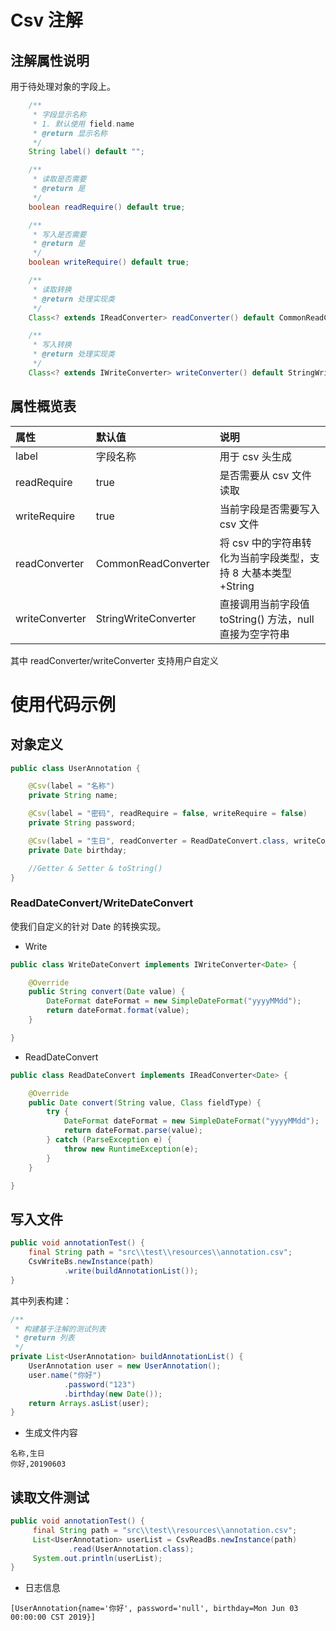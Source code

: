 # Csv 注解

## 注解属性说明

用于待处理对象的字段上。

```java
    /**
     * 字段显示名称
     * 1. 默认使用 field.name
     * @return 显示名称
     */
    String label() default "";

    /**
     * 读取是否需要
     * @return 是
     */
    boolean readRequire() default true;

    /**
     * 写入是否需要
     * @return 是
     */
    boolean writeRequire() default true;

    /**
     * 读取转换
     * @return 处理实现类
     */
    Class<? extends IReadConverter> readConverter() default CommonReadConverter.class;

    /**
     * 写入转换
     * @return 处理实现类
     */
    Class<? extends IWriteConverter> writeConverter() default StringWriteConverter.class;
```

## 属性概览表

| 属性 | 默认值 | 说明 |
|:---|:---|:---|
| label | 字段名称 | 用于 csv 头生成 |
| readRequire | true | 是否需要从 csv 文件读取 |
| writeRequire | true | 当前字段是否需要写入 csv 文件 |
| readConverter | CommonReadConverter | 将 csv 中的字符串转化为当前字段类型，支持 8 大基本类型+String |
| writeConverter | StringWriteConverter | 直接调用当前字段值 toString() 方法，null 直接为空字符串 |

其中 readConverter/writeConverter 支持用户自定义


# 使用代码示例

## 对象定义

```java
public class UserAnnotation {

    @Csv(label = "名称")
    private String name;

    @Csv(label = "密码", readRequire = false, writeRequire = false)
    private String password;

    @Csv(label = "生日", readConverter = ReadDateConvert.class, writeConverter = WriteDateConvert.class)
    private Date birthday;

    //Getter & Setter & toString()
}
```


### ReadDateConvert/WriteDateConvert

使我们自定义的针对 Date 的转换实现。

- Write

```java
public class WriteDateConvert implements IWriteConverter<Date> {

    @Override
    public String convert(Date value) {
        DateFormat dateFormat = new SimpleDateFormat("yyyyMMdd");
        return dateFormat.format(value);
    }

}
```

- ReadDateConvert

```java
public class ReadDateConvert implements IReadConverter<Date> {

    @Override
    public Date convert(String value, Class fieldType) {
        try {
            DateFormat dateFormat = new SimpleDateFormat("yyyyMMdd");
            return dateFormat.parse(value);
        } catch (ParseException e) {
            throw new RuntimeException(e);
        }
    }

}
```

## 写入文件

```java
public void annotationTest() {
    final String path = "src\\test\\resources\\annotation.csv";
    CsvWriteBs.newInstance(path)
            .write(buildAnnotationList());
}
```

其中列表构建：

```java
/**
 * 构建基于注解的测试列表
 * @return 列表
 */
private List<UserAnnotation> buildAnnotationList() {
    UserAnnotation user = new UserAnnotation();
    user.name("你好")
            .password("123")
            .birthday(new Date());
    return Arrays.asList(user);
}
```

- 生成文件内容

```
名称,生日
你好,20190603
```

## 读取文件测试

```java
public void annotationTest() {
     final String path = "src\\test\\resources\\annotation.csv";
     List<UserAnnotation> userList = CsvReadBs.newInstance(path)
             .read(UserAnnotation.class);
     System.out.println(userList);
}
```

- 日志信息

```
[UserAnnotation{name='你好', password='null', birthday=Mon Jun 03 00:00:00 CST 2019}]
```
